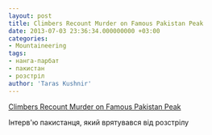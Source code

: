 ```yaml
---
layout: post
title: Climbers Recount Murder on Famous Pakistan Peak
date: 2013-07-03 23:36:34.000000000 +03:00
categories:
- Mountaineering
tags:
- нанга-парбат
- пакистан
- розстріл
author: 'Taras Kushnir'
---
```


[Climbers Recount Murder on Famous Pakistan Peak](http://news.nationalgeographic.com/news/2013/06/130628-nanga-parbat-pakistan-mountaineering-climbers-world-murder-poland-nepal-china-lithuania/)

Інтерв'ю пакистанця, який врятувався від розстрілу
